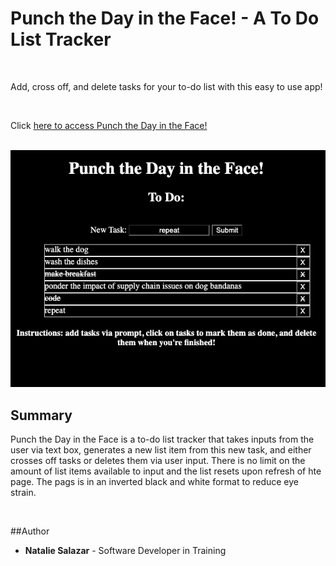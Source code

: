 # Punch the Day in the Face! - A To Do List Tracker

<br>

Add, cross off, and delete tasks for your to-do list with this easy to use app!

<br>

Click [here to access Punch the Day in the Face!](https://natsal33.github.io/toDoApp/)

<br>

<img src='./pictures/toDoListpic.png'>

## Summary
Punch the Day in the Face is a to-do list tracker that takes inputs from the user via text box, generates a new list item from this new task, and either crosses off tasks or deletes them via user input. There is no limit on the amount of list items available to input and the list resets upon refresh of hte page. The pags is in an inverted black and white format to reduce eye strain.

<br>

##Author

* **Natalie Salazar** - Software Developer in Training